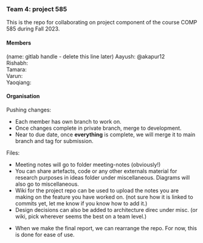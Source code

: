 ### Team 4: project 585

This is the repo for collaborating on project component of the course COMP 585 during Fall 2023.
#### Members
(name: gitlab handle - delete this line later)
Aayush: @akapur12 \
Rishabh: \
Tamara: \
Varun: \
Yaoqiang:

#### Organisation

Pushing changes:
- Each member has own branch to work on.
- Once changes complete in private branch, merge to development.
- Near to due date, once **everything** is complete, we will merge it to main branch and tag for submission.

Files:
- Meeting notes will go to folder meeting-notes (obviously!)
- You can share artefacts, code or any other externals material for research purposes in ideas folder under miscellaneous. Diagrams will also go to miscellaneous.
- Wiki for the project repo can be used to upload the notes you are making on the feature you have worked on. (not sure how it is linked to commits yet, let me know if you know how to add it.)
- Design decisions can also be added to architecture direc under misc. (or wiki, pick wherever seems the best on a team level.)

* When we make the final report, we can rearrange the repo. For now, this is done for ease of use.

